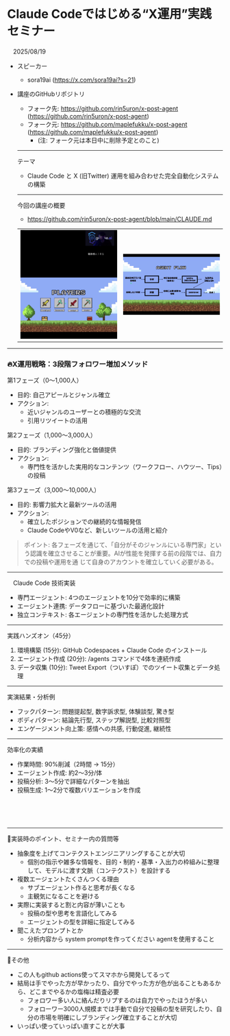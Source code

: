 # Claude Codeではじめる“X運用”実践セミナー
　2025/08/19
- スピーカー
   - sora19ai (https://x.com/sora19ai?s=21)


- 講座のGitHubリポジトリ
   - フォーク先: https://github.com/rin5uron/x-post-agent (https://github.com/rin5uron/x-post-agent)
   - フォーク元: https://github.com/maplefukku/x-post-agent (https://github.com/maplefukku/x-post-agent)
     - (注: フォーク元は本日中に削除予定とのこと)

  ---
  テーマ
   - Claude Code と X (旧Twitter) 運用を組み合わせた完全自動化システムの構築


  ---
  今回の講座の概要
  - https://github.com/rin5uron/x-post-agent/blob/main/CLAUDE.md
  
  <table>
    <tr>
      <td><img src="images/2.jpg" alt="講座概要画像1" width="400"></td>
      <td><img src="images/3.jpg" alt="講座概要画像2" width="400"></td>
    </tr>
  </table>

---
  ### 🔥X運用戦略：3段階フォロワー増加メソッド

  第1フェーズ（0〜1,000人）
   - 目的: 自己アピールとジャンル確立
   - アクション:
       - 近いジャンルのユーザーとの積極的な交流
       - 引用リツイートの活用

  第2フェーズ（1,000〜3,000人）
   - 目的: ブランディング強化と価値提供
   - アクション:
       - 専門性を活かした実用的なコンテンツ（ワークフロー、ハウツー、Tips）の投稿


  第3フェーズ（3,000〜10,000人）
   - 目的: 影響力拡大と最新ツールの活用
   - アクション:
       - 確立したポジションでの継続的な情報発信
       - Claude CodeやV0など、新しいツールの活用と紹介

  > ポイント: 各フェーズを通じて、「自分がそのジャンルにいる専門家」という認識を確立させることが重要。AIが性能を発揮する前の段階では、自力での投稿や運用を通
  じて自身のアカウントを確立していく必要がある。


  ---
　Claude Code 技術実装
   - 専門エージェント: 4つのエージェントを10分で効率的に構築
   - エージェント連携: データフローに基づいた最適化設計
   - 独立コンテキスト: 各エージェントの専門性を活かした処理方式


  ---
  実践ハンズオン（45分）
   1. 環境構築 (15分): GitHub Codespaces + Claude Code のインストール
   2. エージェント作成 (20分): /agents コマンドで4体を連続作成
   3. データ収集 (10分): Tweet Export（ついすぽ）でのツイート収集とデータ処理


  ---
  実演結果・分析例
   - フックパターン: 問題提起型, 数字訴求型, 体験談型, 驚き型
   - ボディパターン: 結論先行型, ステップ解説型, 比較対照型
   - エンゲージメント向上策: 感情への共感, 行動促進, 継続性


  ---
  効率化の実績
   - 作業時間: 90%削減（2時間 → 15分）
   - エージェント作成: 約2〜3分/体
   - 投稿分析: 3〜5分で詳細なパターンを抽出
   - 投稿生成: 1〜2分で複数バリエーションを作成

<br><br><br>

  ---
  🌱実装時のポイント、セミナー内の質問等
   - 抽象度を上げてコンテクストエンジニアリングすることが大切
        - 個別の指示や雑多な情報を、目的・制約・基準・入出力の枠組みに整理して、モデルに渡す文脈（コンテクスト）を設計する
   - 複数エージェントたくさんつくる理由
     - サブエージェント作ると思考が長くなる
     - 主観気になることを避ける
   - 実際に実装すると割と内容が薄いことも
     - 投稿の型や思考を言語化してみる
     - エージェントの型を詳細に指定してみる
   - 聞こえたプロンプトとか
     - 分析内容から system promptを作ってください agentを使用すること

---
  🌱その他
   - この人もgithub actions使ってスマホから開発してるって
   - 結局は手でやった方が早かったり、自分でやった方が色が出ることもあるから、どこまでやるかの塩梅は精査必要
        - フォロワー多い人に絡んだりリプするのは自力でやったほうが多い
        - フォローワー3000人規模までは手動で自分で投稿の型を研究したり、自分の市場を明確にしブランディング確立することが大切
   - いっぱい使っていっぱい直すことが大事

